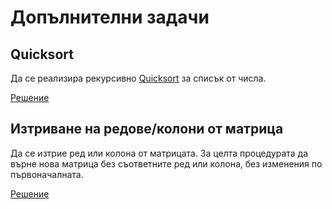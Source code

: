 Допълнителни задачи
===================

Quicksort
---------
Да се реализира рекурсивно [Quicksort](https://en.wikipedia.org/wiki/Quicksort) за списък от числа.

[Решение](01qsort.hs)

Изтриване на редове/колони от матрица
-------------------------------------
Да се изтрие ред или колона от матрицата. За целта процедурата да върне нова матрица без съответните ред или колона, без изменения по първоначалната.

[Решение](02remove-column.hs)
